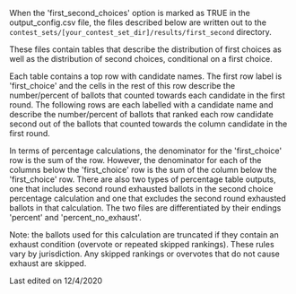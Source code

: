 When the 'first_second_choices' option is marked as TRUE in the output_config.csv file, the files described below are written out to the `contest_sets/[your_contest_set_dir]/results/first_second` directory.

These files contain tables that describe the distribution of first choices as well as the distribution of second choices, conditional on a first choice.

Each table contains a top row with candidate names. The first row label is 'first_choice' and the cells in the rest of this row describe the number/percent of ballots that counted towards each candidate in the first round. The following rows are each labelled with a candidate name and describe the number/percent of ballots that ranked each row candidate second out of the ballots that counted towards the column candidate in the first round.

In terms of percentage calculations, the denominator for the 'first_choice' row is the sum of the row. However, the denominator for each of the columns below the 'first_choice' row is the sum of the column below the 'first_choice' row. There are also two types of percentage table outputs, one that includes second round exhausted ballots in the second choice percentage calculation and one that excludes the second round exhausted ballots in that calculation. The two files are differentiated by their endings 'percent' and 'percent_no_exhaust'.

Note: the ballots used for this calculation are truncated if they contain an exhaust condition (overvote or repeated skipped rankings). These rules vary by jurisdiction. Any skipped rankings or overvotes that do not cause exhaust are skipped.

Last edited on 12/4/2020
